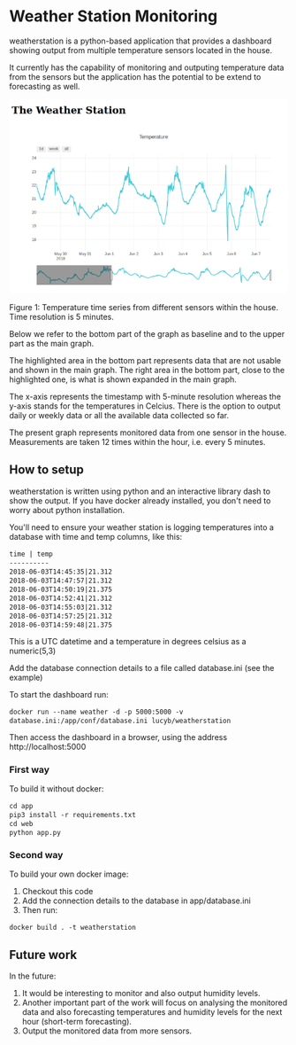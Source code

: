 # Weather Station Monitoring

weatherstation is a python-based application that provides a dashboard showing output from multiple temperature sensors located in the house. 

It currently has the capability of monitoring and outputing temperature data from the sensors but the application has the potential to be extend to forecasting as well.

![Dashboard screenshot](screenshot.png)

Figure 1: Temperature time series from different sensors within the house. Time resolution is 5 minutes.

Below we refer to the bottom part of the graph as baseline and to the upper part as the main graph. 

The highlighted area in the bottom part represents data that are not usable and shown in the main graph. The right area in the bottom part, close to the highlighted one, is what is shown expanded in the main graph.

The x-axis represents the timestamp with 5-minute resolution whereas the y-axis stands for the temperatures in Celcius. There is the option to output daily or weekly data or all the available data collected so far.

The present graph represents monitored data from one sensor in the house. Measurements are taken 12 times within the hour, i.e. every 5 minutes.

## How to setup

weatherstation is written using python and an interactive library dash to show the output. If you have docker already installed, you don't need to worry about python installation.

You'll need to ensure your weather station is logging temperatures into a database with time and temp columns, like this:

```
time | temp
----------
2018-06-03T14:45:35|21.312
2018-06-03T14:47:57|21.312
2018-06-03T14:50:19|21.375
2018-06-03T14:52:41|21.312
2018-06-03T14:55:03|21.312
2018-06-03T14:57:25|21.312
2018-06-03T14:59:48|21.375
```
This is a UTC datetime and a temperature in degrees celsius as a numeric(5,3)

Add the database connection details to a file called database.ini (see the example)

To start the dashboard run:

```
docker run --name weather -d -p 5000:5000 -v database.ini:/app/conf/database.ini lucyb/weatherstation
```

Then access the dashboard in a browser, using the address http://localhost:5000

### First way

To build it without docker:
```
cd app
pip3 install -r requirements.txt
cd web
python app.py
```

### Second way

To build your own docker image:

1. Checkout this code 
2. Add the connection details to the database in app/database.ini
3. Then run:
```
docker build . -t weatherstation
```

## Future work
In the future:

1. It would be interesting to monitor and also output humidity levels. 
2. Another important part of the work will focus on analysing the monitored data and also forecasting temperatures and humidity levels for the next hour (short-term forecasting). 
3. Output the monitored data from more sensors.
